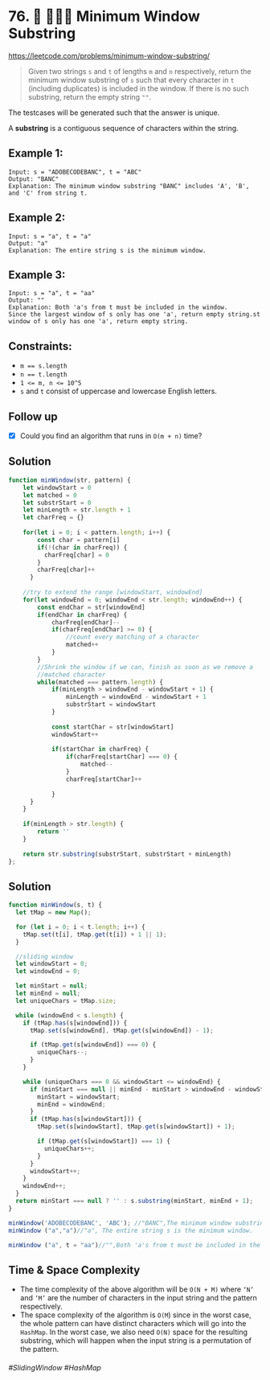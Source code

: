 # 76. 🔎 👩🏽‍🦯 Minimum Window Substring
https://leetcode.com/problems/minimum-window-substring/

> Given two strings `s` and `t` of lengths `m` and `n` respectively, return the minimum window substring of `s` such that every character in `t` (including duplicates) is included in the window. If there is no such substring, return the empty string `""`.

The testcases will be generated such that the answer is unique.

A <b>substring</b> is a contiguous sequence of characters within the string.
## Example 1:
````
Input: s = "ADOBECODEBANC", t = "ABC"
Output: "BANC"
Explanation: The minimum window substring "BANC" includes 'A', 'B', and 'C' from string t.
````
## Example 2:
````
Input: s = "a", t = "a"
Output: "a"
Explanation: The entire string s is the minimum window.
````
## Example 3:
````
Input: s = "a", t = "aa"
Output: ""
Explanation: Both 'a's from t must be included in the window.
Since the largest window of s only has one 'a', return empty string.st window of s only has one 'a', return empty string.
````
 

## Constraints:
- `m == s.length`
- `n == t.length`
- `1 <= m, n <= 10^5`
- `s` and `t` consist of uppercase and lowercase English letters.
## Follow up
- [x] Could you find an algorithm that runs in `O(m + n)` time?
## Solution 
````js
function minWindow(str, pattern) {
    let windowStart = 0
    let matched = 0
    let substrStart = 0
    let minLength = str.length + 1
    let charFreq = {}
    
    for(let i = 0; i < pattern.length; i++) {
        const char = pattern[i]
        if(!(char in charFreq)) {
          charFreq[char] = 0
        }
        charFreq[char]++
      }
    
    //try to extend the range [windowStart, windowEnd]
    for(let windowEnd = 0; windowEnd < str.length; windowEnd++) {
        const endChar = str[windowEnd]
        if(endChar in charFreq) {
            charFreq[endChar]--
            if(charFreq[endChar] >= 0) {
                //count every matching of a character
                matched++
            }
        }
        //Shrink the window if we can, finish as soon as we remove a 
        //matched character
        while(matched === pattern.length) {
            if(minLength > windowEnd - windowStart + 1) {
                minLength = windowEnd - windowStart + 1
                substrStart = windowStart
            }
            
            const startChar = str[windowStart]
            windowStart++
            
            if(startChar in charFreq) {
                if(charFreq[startChar] === 0) {
                    matched--
                }
                charFreq[startChar]++
        
            }
      }
    } 
    
    if(minLength > str.length) {
        return ''
    }
 
    return str.substring(substrStart, substrStart + minLength)  
};
````
## Solution 
````js
function minWindow(s, t) {
  let tMap = new Map();

  for (let i = 0; i < t.length; i++) {
    tMap.set(t[i], tMap.get(t[i]) + 1 || 1);
  }

  //sliding window
  let windowStart = 0;
  let windowEnd = 0;

  let minStart = null;
  let minEnd = null;
  let uniqueChars = tMap.size;

  while (windowEnd < s.length) {
    if (tMap.has(s[windowEnd])) {
      tMap.set(s[windowEnd], tMap.get(s[windowEnd]) - 1);

      if (tMap.get(s[windowEnd]) === 0) {
        uniqueChars--;
      }
    }

    while (uniqueChars === 0 && windowStart <= windowEnd) {
      if (minStart === null || minEnd - minStart > windowEnd - windowStart) {
        minStart = windowStart;
        minEnd = windowEnd;
      }
      if (tMap.has(s[windowStart])) {
        tMap.set(s[windowStart], tMap.get(s[windowStart]) + 1);

        if (tMap.get(s[windowStart]) === 1) {
          uniqueChars++;
        }
      }
      windowStart++;
    }
    windowEnd++;
  }
  return minStart === null ? '' : s.substring(minStart, minEnd + 1);
}

minWindow('ADOBECODEBANC', 'ABC'); //"BANC",The minimum window substring "BANC" includes 'A', 'B', and 'C' from string t.
minWindow ("a","a")//"a", The entire string s is the minimum window.

minWindow ("a", t = "aa")//"",Both 'a's from t must be included in the window. Since the largest window of s only has one 'a', return empty string.

````
## Time & Space Complexity
- The time complexity of the above algorithm will be `O(N + M)` where `‘N’` and `‘M’` are the number of characters in the input string and the pattern respectively.
- The space complexity of the algorithm is `O(M`) since in the worst case, the whole pattern can have distinct characters which will go into the `HashMap`. In the worst case, we also need `O(N)` space for the resulting substring, which will happen when the input string is a permutation of the pattern.

###### #SlidingWindow #HashMap
